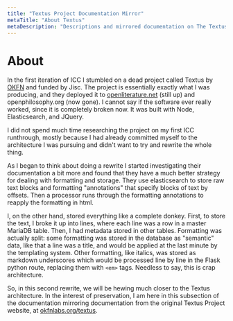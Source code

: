 ```yaml
---
title: "Textus Project Documentation Mirror"
metaTitle: "About Textus"
metaDescription: "Descriptions and mirrored documentation on The Textus Project"
---
```

# About
In the first iteration of ICC I stumbled on a dead project called Textus by
[OKFN](http://okfnlabs.org/) and funded by Jisc. The project is essentially
exactly what I was producing, and they deployed it to
[openliterature.net](https://openliterature.net) (still up) and
openphilosophy.org (now gone). I cannot say if the software ever really worked,
since it is completely broken now. It was built with Node, Elasticsearch, and
JQuery.

I did not spend much time researching the project on my first ICC runthrough,
mostly because I had already committed myself to the architecture I was pursuing
and didn't want to try and rewrite the whole thing.

As I began to think about doing a rewrite I started investigating their
documentation a bit more and found that they have a much better strategy for
dealing with formatting and storage. They use elasticsearch to store raw text
blocks and formatting "annotations" that specify blocks of text by offsets. Then
a processor runs through the formatting annotations to reapply the formatting in
html.

I, on the other hand, stored everything like a complete donkey. First, to store
the text, I broke it up into lines, where each line was a row in a master
MariaDB table. Then, I had metadata stored in other tables. Formatting was
actually split: some formatting was stored in the database as "semantic" data,
like that a line was a title, and would be applied at the last minute by the
templating system. Other formatting, like italics, was stored as markdown
underscores which would be processed line by line in the Flask python route,
replacing them with `<em>` tags. Needless to say, this is crap architecture.

So, in this second rewrite, we will be hewing much closer to the Textus
architecture. In the interest of preservation, I am here in this subsection of
the documentation mirroring documentation from the original Textus Project
website, at [okfnlabs.org/textus](http://okfnlabs.org/textus/).
